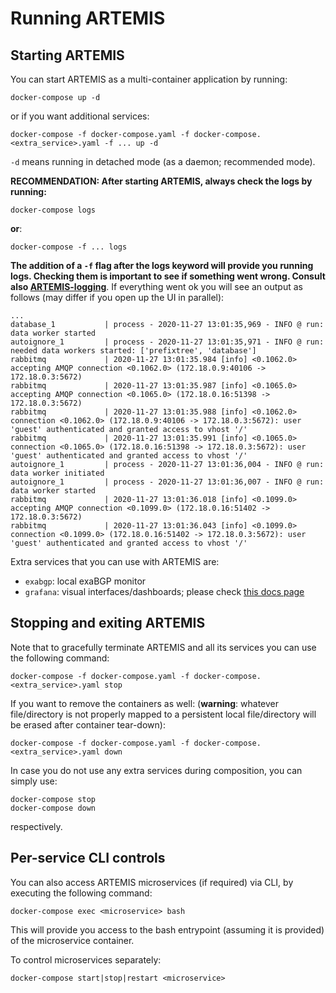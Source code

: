 # Running ARTEMIS

## Starting ARTEMIS

You can start ARTEMIS as a multi-container application by running:
```
docker-compose up -d
```
or if you want additional services:
```
docker-compose -f docker-compose.yaml -f docker-compose.<extra_service>.yaml -f ... up -d
```
`-d` means running in detached mode (as a daemon; recommended mode).

**RECOMMENDATION: After starting ARTEMIS, always check the logs by running:**
```
docker-compose logs
```
**or**:
```
docker-compose -f ... logs
```
**The addition of a `-f` flag after the logs keyword will provide you running logs.
Checking them is important to see if something went wrong. Consult also [ARTEMIS-logging](https://bgpartemis.readthedocs.io/en/latest/loggingconf/)**.
If everything went ok you will see an output as follows (may differ if you open up the UI in parallel):
```
...
database_1           | process - 2020-11-27 13:01:35,969 - INFO @ run: data worker started
autoignore_1         | process - 2020-11-27 13:01:35,971 - INFO @ run: needed data workers started: ['prefixtree', 'database']
rabbitmq             | 2020-11-27 13:01:35.984 [info] <0.1062.0> accepting AMQP connection <0.1062.0> (172.18.0.9:40106 -> 172.18.0.3:5672)
rabbitmq             | 2020-11-27 13:01:35.987 [info] <0.1065.0> accepting AMQP connection <0.1065.0> (172.18.0.16:51398 -> 172.18.0.3:5672)
rabbitmq             | 2020-11-27 13:01:35.988 [info] <0.1062.0> connection <0.1062.0> (172.18.0.9:40106 -> 172.18.0.3:5672): user 'guest' authenticated and granted access to vhost '/'
rabbitmq             | 2020-11-27 13:01:35.991 [info] <0.1065.0> connection <0.1065.0> (172.18.0.16:51398 -> 172.18.0.3:5672): user 'guest' authenticated and granted access to vhost '/'
autoignore_1         | process - 2020-11-27 13:01:36,004 - INFO @ run: data worker initiated
autoignore_1         | process - 2020-11-27 13:01:36,007 - INFO @ run: data worker started
rabbitmq             | 2020-11-27 13:01:36.018 [info] <0.1099.0> accepting AMQP connection <0.1099.0> (172.18.0.16:51402 -> 172.18.0.3:5672)
rabbitmq             | 2020-11-27 13:01:36.043 [info] <0.1099.0> connection <0.1099.0> (172.18.0.16:51402 -> 172.18.0.3:5672): user 'guest' authenticated and granted access to vhost '/'
```

Extra services that you can use with ARTEMIS are:

* `exabgp`: local exaBGP monitor
* `grafana`: visual interfaces/dashboards; please check [this docs page](https://bgpartemis.readthedocs.io/en/latest/grafanadash/)

## Stopping and exiting ARTEMIS

Note that to gracefully terminate ARTEMIS and all its services you can use the following command:
```
docker-compose -f docker-compose.yaml -f docker-compose.<extra_service>.yaml stop
```
If you want to remove the containers as well: (**warning**: whatever file/directory is not properly mapped to a persistent local file/directory will be erased after container tear-down):
```
docker-compose -f docker-compose.yaml -f docker-compose.<extra_service>.yaml down
```
In case you do not use any extra services during composition, you can simply use:
```
docker-compose stop
docker-compose down
```
respectively.

## Per-service CLI controls

You can also access ARTEMIS microservices (if required) via CLI, by executing the following command:
```
docker-compose exec <microservice> bash
```
This will provide you access to the bash entrypoint (assuming it is provided) of the microservice container.

To control microservices separately:
```
docker-compose start|stop|restart <microservice>
```
